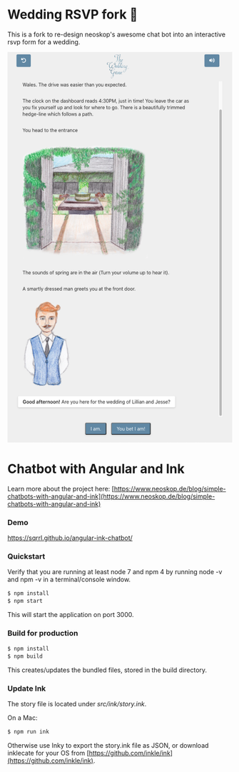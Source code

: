 # Wedding RSVP fork 💍

This is a fork to re-design neoskop's awesome chat bot into an interactive rsvp form for a wedding.

![Wedding Game Screenshot](/release/Screenshot01.png?raw=true "Wedding Game Desktop Browser Screenshot")

# Chatbot with Angular and Ink

Learn more about the project here: [https://www.neoskop.de/blog/simple-chatbots-with-angular-and-ink](https://www.neoskop.de/blog/simple-chatbots-with-angular-and-ink)

### Demo

https://sqrrl.github.io/angular-ink-chatbot/

### Quickstart

Verify that you are running at least node 7 and npm 4 by running node -v and npm -v in a terminal/console window.

```bash
$ npm install
$ npm start
```

This will start the application on port 3000.

### Build for production

```bash
$ npm install
$ npm build
```

This creates/updates the bundled files, stored in the build directory.

### Update Ink

The story file is located under *src/ink/story.ink*.

On a Mac:
```bash
$ npm run ink
```

Otherwise use Inky to export the story.ink file as JSON, or download inklecate for your OS from
[https://github.com/inkle/ink](https://github.com/inkle/ink).